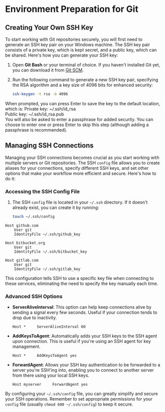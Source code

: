 # Environment Preparation for Git

## Creating Your Own SSH Key

To start working with Git repositories securely, you will first need to generate an SSH key pair on your Windows machine. The SSH key pair consists of a private key, which is kept secret, and a public key, which can be shared. Here's how you can generate your SSH key:

1. Open **Git Bash** or your terminal of choice. If you haven't installed Git yet, you can download it from [Git SCM](https://git-scm.com/download/win).

2. Run the following command to generate a new SSH key pair, specifying the RSA algorithm and a key size of 4096 bits for enhanced security:
   
   ```bash
   ssh-keygen -t rsa -b 4096
   ```

When prompted, you can press Enter to save the key to the default location, which is: 
Private key: ~/.ssh/id_rsa  
Public key: ~/.ssh/id_rsa.pub  
You will also be asked to enter a passphrase for added security. You can choose to enter one or press Enter to skip this step (although adding a passphrase is recommended).

## Managing SSH Connections

Managing your SSH connections becomes crucial as you start working with multiple servers or Git repositories. The SSH `config` file allows you to create aliases for your connections, specify different SSH keys, and set other options that make your workflow more efficient and secure. Here's how to do it:

### Accessing the SSH Config File

1. The SSH `config` file is located in your `~/.ssh` directory. If it doesn't already exist, you can create it by running:
   
   ```bash
   touch ~/.ssh/config
   ```

```textile
Host github.com
    User git
    IdentityFile ~/.ssh/github_key

Host bitbucket.org
    User git
    IdentityFile ~/.ssh/bitbucket_key

Host gitlab.com
    User git
    IdentityFile ~/.ssh/gitlab_key
```

This configuration tells SSH to use a specific key file when connecting to these services, eliminating the need to specify the key manually each time.

### Advanced SSH Options

- **ServerAliveInterval**: This option can help keep connections alive by sending a signal every few seconds. Useful if your connection tends to drop due to inactivity.
  
  `Host *     ServerAliveInterval 60`

- **AddKeysToAgent**: Automatically adds your SSH keys to the SSH agent upon connection. This is useful if you're using an SSH agent for key management.
  
  `Host *     AddKeysToAgent yes`

- **ForwardAgent**: Allows your SSH key authentication to be forwarded to a server you're SSH'ing into, enabling you to connect to another server from there using your local SSH keys.
  
  `Host myserver     ForwardAgent yes`

By configuring your `~/.ssh/config` file, you can greatly simplify and secure your SSH operations. Remember to set appropriate permissions for your `config` file (usually `chmod 600 ~/.ssh/config`) to keep it secure.

